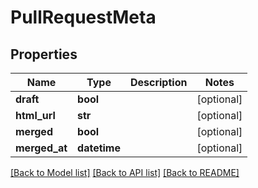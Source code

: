 # PullRequestMeta

## Properties
Name | Type | Description | Notes
------------ | ------------- | ------------- | -------------
**draft** | **bool** |  | [optional] 
**html_url** | **str** |  | [optional] 
**merged** | **bool** |  | [optional] 
**merged_at** | **datetime** |  | [optional] 

[[Back to Model list]](../README.md#documentation-for-models) [[Back to API list]](../README.md#documentation-for-api-endpoints) [[Back to README]](../README.md)


